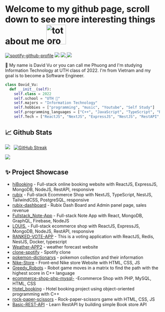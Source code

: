 # Welcome to my github page, scroll down to see more interesting things about me  <img src="https://emoji.gg/assets/emoji/9085-totoro.png" width="64px" height="64px" alt="totoro">
[![spotify-github-profile](https://spotify-github-profile.vercel.app/api/view?uid=31tsszeyy7cbfka7lhcaxpgw3a4u&cover_image=true&theme=novatorem&bar_color=74a7fe&bar_color_cover=false)](https://github.com/kittinan/spotify-github-profile)
<img  src="https://i.imgur.com/0pZdc09.png">
<a href=https://www.linkedin.com/in/david-vu-6b0112248/> <img src="https://img.shields.io/badge/-LinkedIn-0e76a8?style=plastic&logo=linkedIn"> </a> <img src="https://komarev.com/ghpvc/?username=vuphuong1794&color=blue">


👨 My name is David Vu or you can call me Phuong and I'm studying Information Technology at UTH class of 2022. I'm from Vietnam and my goal is to become a Software Engineer.

```python
class David_Vu:
  def __init__(self):
    self.class = 2022
    self.school = "UTH 🐘"
    self.majors = "Information Technology"
    self.hobbies = ["programming", "music", "Youtube", "Self Study"]
    self.programming_languages = ["C++", "JavaScript", "TypeScript", "Relational Database", "MongoDB"]
    self.Tech = ["ReactJS", "NextJS", "ExpressJS", "NestJS", "RestAPI", "Docker", "Redis",...]
```




## 📈 Github Stats


<img src="https://github-readme-stats.vercel.app/api?username=vuphuong1794&theme=tokyonight&show_icons=true&count_private=true"> &nbsp; [![GitHub Streak](http://github-readme-streak-stats.herokuapp.com?user=vuphuong1794&theme=tokyonight&date_format=M%20j%5B%2C%20Y%5D)](https://git.io/streak-stats)


<img src="https://github-readme-stats.vercel.app/api/top-langs/?username=vuphuong1794&theme=tokyonight&layout=compact&langs_count=6">

## ✨ Project Showcase
* [hiBooking](https://github.com/vuphuong1794/MERN-Booking-Web) - Full-stack online booking website with ReactJS, ExpressJS, MongoDB, NodeJS, RestAPI, responsive
* [rubix](https://github.com/vuphuong1794/rubix) - Full-stack Ecommerce Shop with NextJS, TypeScript, NestJS, TailwindCSS, PostgreSQL, responsive
* [rubix-dashboard](https://github.com/vuphuong1794/rubix-dashboard) - Rubix Dash Board and Admin panel page, sales revenue
* [Fullstack_Note-App](https://github.com/vuphuong1794/Fullstack_Note-App) - Full-stack Note App with React, MongoDB, GraphQL, Firebase, NodeJS
* [LOUIS.](https://github.com/vuphuong1794/LOUIS.) - Full-stack ecommerce shop with ReactJS, ExpressJS, MongoDB, NodeJS, RestAPI, responsive
* [RANKED-VOTE-APP](https://github.com/vuphuong1794/Ranked-choice-voting) - This is a voting application with ReactJS, Redis, NestJS, Docker, typescript
* [Weather-APP2](https://github.com/vuphuong1794/Weather-APP2) - weather forecast website 
* [clone-spotify](https://github.com/vuphuong1794/clone-spotif) - Spotify clone
* [pokemon-dictionarys](https://github.com/vuphuong1794/pokemon) - pokemon collection and their information
* [Nike-Store](https://github.com/vuphuong1794/Nike-Store) - Front-end Nike store Website with HTML, CSS, JS
* [Greedy_Robots](https://github.com/vuphuong1794/Greedy_Robots) - Robot game moves in a matrix to find the path with the highest score in C++ language
* [ecommerce-shop-php-mysql-](https://github.com/vuphuong1794/ecommerce-shop-php-mysql-) -Ecommerce Shop with PHP, MySQL, HTML, CSS
* [Hotel_booking](https://github.com/vuphuong1794/Hotel_booking) - Hotel booking project using object-oriented programming with C++
* [rock-paper-scissors](https://github.com/vuphuong1794/rock-paper-scissors) - Rock-paper-scissors game with HTML, CSS, JS
* [Basic-REST-API](https://github.com/vuphuong1794/Basic-REST-API) - Learn RestAPI by building simple Book store API 

